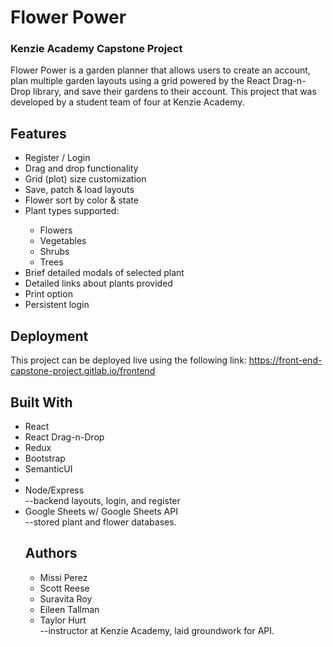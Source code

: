 # Flower Power
### Kenzie Academy Capstone Project

Flower Power is a garden planner that allows users to create an account, plan multiple garden layouts using a grid powered by the React Drag-n-Drop library, and save their gardens to their account. This project that was developed by a student team of four at Kenzie Academy.

## Features
<ul>
    <li>Register / Login</li>
    <li>Drag and drop functionality</li>
    <li>Grid (plot) size customization</li>
    <li>Save, patch & load layouts</li>
    <li>Flower sort by color & state</li>
    <li>Plant types supported:</li>
      <ul>
        <li>Flowers</li>
        <li>Vegetables</li>
        <li>Shrubs</li>
        <li>Trees</li>
      </ul>
    <li>Brief detailed modals of selected plant</li>
    <li>Detailed links about plants provided</li>
    <li>Print option</li>
    <li>Persistent login</li>
</ul>


## Deployment
This project can be deployed live using the following link: https://front-end-capstone-project.gitlab.io/frontend


## Built With
<ul>
  <li>React</li>
  <li>React Drag-n-Drop</li>
  <li>Redux</li>
  <li>Bootstrap</li>
  <li>SemanticUI<li>
  <li>Node/Express</li>--backend layouts, login, and register
  <li>Google Sheets w/ Google Sheets API</li>--stored plant and flower databases.


## Authors
<ul>
  <li>Missi Perez</li>
  <li>Scott Reese</li>
  <li>Suravita Roy</li>
  <li>Eileen Tallman</li>
  <li>Taylor Hurt</li>--instructor at Kenzie Academy, laid groundwork for API.
 </ul>
